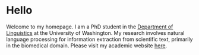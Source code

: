 
# Hello

Welcome to my homepage. I am a PhD student in the [Department of Linguistics](https://linguistics.washington.edu) at the University of Washington. My research involves natural language processing for information extraction from scientific text, primarily in the biomedical domain. Please visit my academic website [here](https://linguistics.washington.edu/people/amandalynne-paullada).
